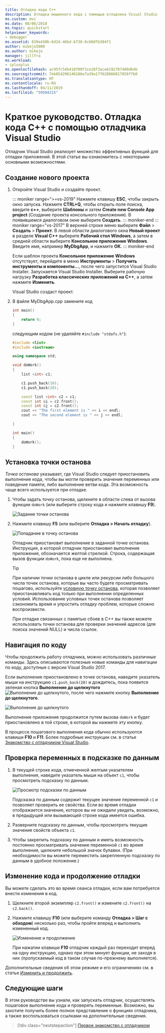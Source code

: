 ```yaml
---
title: Отладка кода C++
description: Отладка машинного кода с помощью отладчика Visual Studio
ms.custom: mvc
ms.date: 08/06/2018
ms.topic: quickstart
helpviewer_keywords:
- debugger
ms.assetid: 639e430b-6d2d-46bd-b738-8c60dfb384f1
author: mikejo5000
ms.author: mikejo
manager: jillfra
ms.workload:
- cplusplus
ms.openlocfilehash: ac95fc54b410700f3ce28f3ace6192787400d64b
ms.sourcegitcommit: 7eb85d296146186e7a39a17f628866817858ffb0
ms.translationtype: HT
ms.contentlocale: ru-RU
ms.lasthandoff: 04/11/2019
ms.locfileid: "59504215"
---
```

# <a name="quickstart-debug-with-c-using-the-visual-studio-debugger"></a>Краткое руководство. Отладка кода C++ с помощью отладчика Visual Studio

Отладчик Visual Studio реализует множество эффективных функций для отладки приложений. В этой статье вы ознакомитесь с некоторыми основными возможностями.

## <a name="create-a-new-project"></a>Создание нового проекта

1. Откройте Visual Studio и создайте проект.

    ::: moniker range=">=vs-2019"
    Нажмите клавишу **ESC**, чтобы закрыть окно запуска. Нажмите **CTRL+Q**, чтобы открыть поле поиска, введите **c++**, выберите **Шаблоны** и затем **Create new Console App project** (Создание проекта консольного приложения). В появившемся диалоговом окне выберите **Создать**.
    ::: moniker-end
    ::: moniker range="vs-2017"
    В верхней строке меню выберите **Файл** > **Создать** > **Проект**. В левой области диалогового окна **Новый проект** в разделе **Visual C++** выберите **Рабочий стол Windows**, а затем в средней области выберите **Консольное приложение Windows**. Введите имя, например **MyDbgApp**, и нажмите **ОК**.
    ::: moniker-end

    Если шаблон проекта **Консольное приложение Windows** отсутствует, перейдите в меню **Инструменты** > **Получить инструменты и компоненты...**, после чего запустится Visual Studio Installer. Запускается Visual Studio Installer. Выберите рабочую нагрузку **Разработка классических приложений на C++**, а затем нажмите **Изменить**.

    Visual Studio создаст проект.

1. В файле MyDbgApp.cpp замените код

    ```c++
    int main()
    {
        return 0;
    }
    ```

    следующим кодом (не удаляйте `#include "stdafx.h"`):

    ```c++
    #include <list>
    #include <iostream>

    using namespace std;

    void doWork()
    {
        list <int> c1;

        c1.push_back(10);
        c1.push_back(20);

        const list <int> c2 = c1;
        const int &i = c2.front();
        const int &j = c2.front();
        cout << "The first element is " << i << endl;
        cout << "The second element is " << j << endl;

    }

    int main()
    {
        doWork();
    }
    ```

## <a name="set-a-breakpoint"></a>Установка точки останова

*Точка останова* указывает, где Visual Studio следует приостановить выполнение кода, чтобы вы могли проверить значения переменных или поведение памяти, либо выполнение ветви кода. Эта возможность чаще всего используется при отладке.

1. Чтобы задать точку останова, щелкните в области слева от вызова функции `doWork` (или выберите строку кода и нажмите клавишу **F9**).

    ![Задание точки останова](../debugger/media/dbg-qs-set-breakpoint.png "Задание точки останова")

2. Нажмите клавишу **F5** (или выберите **Отладка > Начать отладку**).

    ![Попадание в точку останова](../debugger/media/dbg-qs-hit-breakpoint.png "Попадание в точку останова")

    Отладчик приостановит выполнение в заданной точке останова. Инструкция, в которой отладчик приостановил выполнение приложения, обозначается желтой стрелкой. Строка, содержащая вызов функции `doWork`, пока еще не выполнена.

    > [!TIP]
    > При наличии точки останова в цикле или рекурсии либо большого числа точек останова, которые вы часто будете просматривать пошагово, используйте [условную точку останова](../debugger/using-breakpoints.md#BKMK_Specify_a_breakpoint_condition_using_a_code_expression), которая позволяет приостанавливать код только при выполнении определенных условий. Использование условных точек останова позволяет сэкономить время и упростить отладку проблем, которые сложно воспроизвести.

    При отладке связанных с памятью сбоев в C++ вы также можете использовать точки останова для проверки значений адресов (для поиска значений NULL) и числа ссылок.

## <a name="navigate-code"></a>Навигация по коду

Чтобы продолжить работу отладчика, можно использовать различные команды. Здесь описываются полезные новые команды для навигации по коду, доступные с версии Visual Studio 2017.

Если выполнение приостановлено в точке останова, наведите указатель мыши на инструкцию `c1.push_back(20)` и дождитесь, пока появится зеленая кнопка **Выполнение до щелкнутого** ![Выполнение до щелкнутого](../debugger/media/dbg-tour-run-to-click.png "RunToClick"), после чего нажмите кнопку **Выполнение до щелкнутого**.

![Выполнение до щелкнутого](../debugger/media/dbg-qs-run-to-click.png "Выполнение до щелкнутого")

Выполнение приложения продолжится путем вызова `doWork` и будет приостановлено в той строке, в которой вы нажмете эту кнопку.

В процессе пошагового выполнения кода обычно используются клавиши **F10** и **F11**. Более подробные инструкции см. в статье [Знакомство с отладчиком Visual Studio](../debugger/debugger-feature-tour.md).

## <a name="inspect-variables-in-a-datatip"></a>Проверка переменных в подсказке по данным

1. В текущей строке кода, отмеченной желтым указателем выполнения, наведите указатель мыши на объект `c1`, чтобы просмотреть подсказку по данным.

    ![Просмотр подсказки по данным](../debugger/media/dbg-qs-data-tip.png "Просмотр подсказки по данным")

    Подсказка по данным содержит текущее значение переменной `c1` и позволяет проверить ее свойства. Если во время отладки отображается значение, которое вы не ожидали увидеть, возможно, в предыдущей или вызывающей строке кода имеется ошибка.

2. Разверните подсказку по данным, чтобы просмотреть текущие значения свойств объекта `c1`.

3. Чтобы закрепить подсказку по данным и иметь возможность постоянно просматривать значение переменной `c1` во время выполнения, щелкните небольшой значок булавки. (При необходимости вы можете переместить закрепленную подсказку по данным в удобное положение.)

## <a name="edit-code-and-continue-debugging"></a>Изменение кода и продолжение отладки

Вы можете сделать это во время сеанса отладки, если вам потребуется внести изменения в код.

1. Щелкните второй экземпляр `c2.front()` и измените `c2.front()` на `c2.back()`.

2. Нажмите клавишу **F10** (или выберите команду **Отладка > Шаг с обходом**) несколько раз, чтобы пройти вперед и выполнить измененный код.

    ![Изменение и продолжение](../debugger/media/dbg-qs-edit-and-continue.gif "Изменение и продолжение")

    При нажатии клавиши **F10** отладчик каждый раз переходит вперед на одну инструкцию, однако при этом минует функции, не заходя в них (пропускаемый код в таком случае по-прежнему выполняется).

Дополнительные сведения об этом режиме и его ограничениях см. в статье [Изменить и продолжить](../debugger/edit-and-continue.md).

## <a name="next-steps"></a>Следующие шаги

В этом руководстве вы узнали, как запускать отладчик, осуществлять пошаговое выполнение кода и проверять переменные. Возможно, вы захотите получить более полное представление о функциях отладчика, а также воспользоваться ссылками на дополнительные сведения.

> [!div class="nextstepaction"]
> [Первое знакомство с отладчиком](../debugger/debugger-feature-tour.md)
